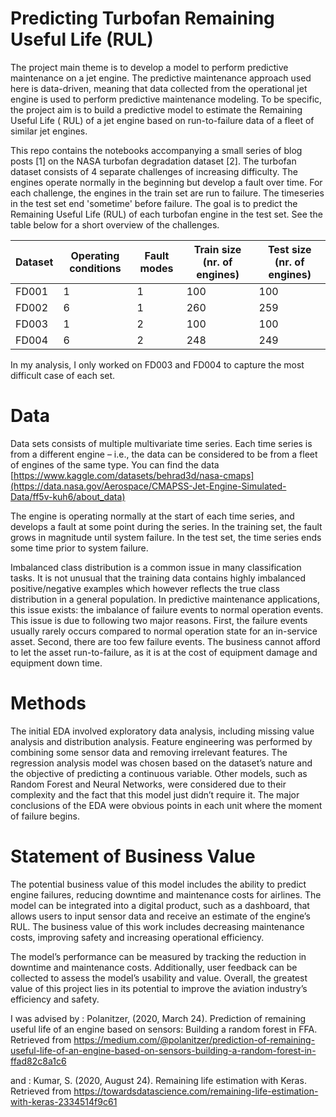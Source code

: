 # Predicting Turbofan Remaining Useful Life (RUL)
The project main theme is to develop a model to perform predictive maintenance on a jet engine. The predictive maintenance approach used here is data-driven, meaning that data collected from the operational jet engine is used to perform predictive maintenance modeling. To be specific, the project aim is to build a predictive model to estimate the Remaining Useful Life ( RUL) of a jet engine based on run-to-failure data of a fleet of similar jet engines.

This repo contains the notebooks accompanying a small series of blog posts [1] on the NASA turbofan degradation dataset [2]. The turbofan dataset consists of 4 separate challenges of increasing difficulty. The engines operate normally in the beginning but develop a fault over time. For each challenge, the engines in the train set are run to failure. The timeseries in the test set end 'sometime' before failure. The goal is to predict the Remaining Useful Life (RUL) of each turbofan engine in the test set. See the table below for a short overview of the challenges.

|Dataset	|Operating conditions |	Fault modes|	Train size (nr. of engines)	| Test size (nr. of engines)|
|--------|---|---|-----|-----|
| FD001 |	1 | 1 |	100 |	100 |
| FD002	| 6	| 1	| 260	| 259 |
| FD003	| 1	| 2	| 100	| 100 |
| FD004	| 6	| 2	| 248	| 249 |

In my analysis, I only worked on FD003 and FD004 to capture the most difficult case of each set. 

# Data
Data sets consists of multiple multivariate time series. Each time series is from a different engine – i.e., the data can be considered to be from a fleet of engines of the same type. You can find the data [https://www.kaggle.com/datasets/behrad3d/nasa-cmaps](https://data.nasa.gov/Aerospace/CMAPSS-Jet-Engine-Simulated-Data/ff5v-kuh6/about_data)

The engine is operating normally at the start of each time series, and develops a fault at some point during the series. In the training set, the fault grows in magnitude until system failure. In the test set, the time series ends some time prior to system failure.

Imbalanced class distribution is a common issue in many classification tasks. It is not unusual that the training data contains highly imbalanced positive/negative examples which however reflects the true class distribution in a general population. In predictive maintenance applications, this issue exists: the imbalance of failure events to normal operation events. This issue is due to following two major reasons. First, the failure events usually rarely occurs compared to normal operation state for an in-service asset. Second, there are too few failure events. The business cannot afford to let the asset run-to-failure, as it is at the cost of equipment damage and equipment down time.

# Methods 
The initial EDA involved exploratory data analysis, including missing value analysis and distribution analysis. Feature engineering was performed by combining some sensor data and removing irrelevant features. The regression analysis model was chosen based on the dataset’s nature and the objective of predicting a continuous variable. Other models, such as Random Forest and Neural Networks, were considered due to their complexity and the fact that this model just didn’t require it. The major conclusions of the EDA were obvious points in each unit where the moment of failure begins. 


# Statement of Business Value
The potential business value of this model includes the ability to predict engine failures, reducing downtime and maintenance costs for airlines. The model can be integrated into a digital product, such as a dashboard, that allows users to input sensor data and receive an estimate of the engine’s RUL. The business value of this work includes decreasing maintenance costs, improving safety and increasing operational efficiency. 

The model’s performance can be measured by tracking the reduction in downtime and maintenance costs. Additionally, user feedback can be collected to assess the model’s usability and value. Overall, the greatest value of this project lies in its potential to improve the aviation industry’s efficiency and safety. 




I was advised by : Polanitzer, (2020, March 24). Prediction of remaining useful life of an engine based on sensors: Building a random forest in FFA. Retrieved from https://medium.com/@polanitzer/prediction-of-remaining-useful-life-of-an-engine-based-on-sensors-building-a-random-forest-in-ffad82c8a1c6

and : Kumar, S. (2020, August 24). Remaining life estimation with Keras. Retrieved from https://towardsdatascience.com/remaining-life-estimation-with-keras-2334514f9c61
